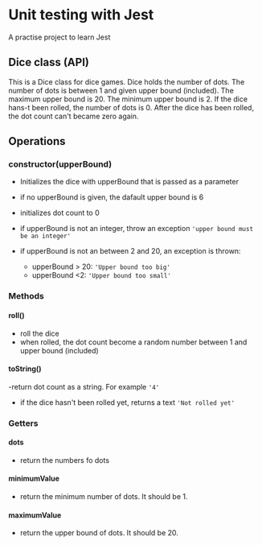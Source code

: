
# Unit testing with Jest

A practise project to learn Jest

##  Dice class (API)

This is a Dice class for dice games. Dice holds the number of dots. The number of dots is between 1 and given upper bound (included). The maximum upper bound is 20. The minimum upper bound is 2. If the dice hans-t been rolled, the number of dots is 0. After the dice has been rolled, the dot count can't became zero again.

## Operations

### **constructor(upperBound)**

- Initializes the dice with upperBound that is passed as a parameter
- if no upperBound is given, the dafault upper bound is 6
- initializes dot count to 0

- if upperBound is not an integer, throw an exception `'upper bound must be an integer'`

- if upperBound is not an between 2 and 20, an exception is thrown:
    - upperBound > 20: `'Upper bound too big'`
    - upperBound <2: `'Upper bound too small'`

### Methods

#### **roll()**

 - roll the dice
 - when rolled, the dot count become a random number between 1 and upper bound (included)

 #### **toString()**

 -return dot count as a string. For example `'4'`
- if the dice hasn't been rolled yet, returns a text `'Not rolled yet'`

### Getters

#### **dots**

- return the numbers fo dots

#### **minimumValue**
- return the minimum number of dots. It should be 1.

#### **maximumValue**
- return the upper bound of dots. It should be 20.